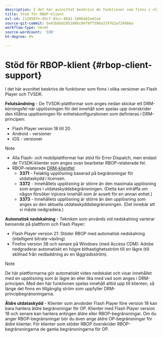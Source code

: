 ```yaml
---
description: I det här avsnittet beskrivs de funktioner som finns i olika versioner av Flash Player och TVSDK.
title: Stöd för RBOP-klient
exl-id: 1120587e-45cf-45cc-8b41-1886ab2ed2a4
source-git-commit: be43bbbd1051886c8979ff590a3197b2a7249b6a
workflow-type: tm+mt
source-wordcount: '338'
ht-degree: 0%

---
```


# Stöd för RBOP-klient {#rbop-client-support}

I det här avsnittet beskrivs de funktioner som finns i olika versioner av Flash Player och TVSDK.

**Felutsändning** - De TVSDK-plattformar som anges nedan skickar ett DRM-körningsfel när upplösningen för det innehåll som spelas upp överskrider den tillåtna upplösningen för enhetskonfigurationen som definieras i DRM-principen:

* Flash Player version 18 till 20
* Android - versioner
* iOS - versioner

>[!NOTE]
>
>* Alla Flash- och mobilplattformar har stöd för Error Dispatch, men endast de TVSDK-klienter som anges ovan bearbetar RBOP-relaterade fel.
>* RBOP-relaterade [DRM-klientfel](https://help.adobe.com/en_US/primetime/drm/index.html#reference-DRM_Client_Error_Messages):
   >    * **3371** - Felaktig upplösning baserad på begränsningar för utdataskydd i licensen.
   >    * **3372** - Innehållets upplösning är större än den maximala upplösning som anges i utdataskyddsbegränsningen. (Detta kan inträffa om någon försöker injicera innehåll som är avsett för en annan enhet.)
   >    * **3373** - Innehållets upplösning är större än den upplösning som anges av den aktuella utdataskyddsbegränsningen. (Det innebär att vi måste nedgradera.)
>


**Automatisk nedskalning** - Tekniken som används vid nedskalning varierar beroende på plattform och Flash Player:

* Flash Player version 21: Stöder RBOP med automatisk nedskalning (intelligent bitrate-växling)
* Firefox version 38 och senare på Windows (med Access CDM): Adobe nedgraderar automatiskt en högre bithastighetsström till en lägre (till skillnad från nedladdning av en låggradsström).

>[!NOTE]
>
>De här plattformarna gör automatiskt video nedskalat och visar innehållet med en upplösning som är lägre än eller lika med vad som anges i DRM-principen. Med den här funktionen spelas innehåll alltid upp till klienten, så länge det finns en tillgänglig ström som uppfyller DRM-principbegränsningarna.

**Äldre utdataskydd** - Klienter som använder Flash Player före version 18 kan bara hantera äldre begränsningar för OP. Klienter med Flash Player version 18 och senare kan hantera antingen äldre eller RBOP-begränsningar. Om du anger RBOP-begränsningar bör du även ange äldre OP-begränsningar för äldre klienter. För klienter som stöder RBOP överskrider RBOP-begränsningarna de gamla begränsningarna för OP.
